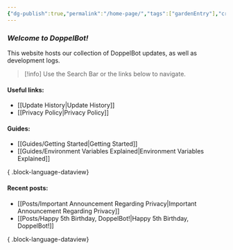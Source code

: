 ```yaml
---
{"dg-publish":true,"permalink":"/home-page/","tags":["gardenEntry"],"created":"2025-04-01T20:43:22.000+04:00"}
---
```



### **_Welcome to DoppelBot!_**

This website hosts our collection of DoppelBot updates, as well as development logs.

> [!info]
> Use the Search Bar or the links below to navigate.

#### Useful links:

- [[Update History\|Update History]]
- [[Privacy Policy\|Privacy Policy]]

#### Guides:

- [[Guides/Getting Started\|Getting Started]]
- [[Guides/Environment Variables Explained\|Environment Variables Explained]]

{ .block-language-dataview}

#### Recent posts:

- [[Posts/Important Announcement Regarding Privacy\|Important Announcement Regarding Privacy]]
- [[Posts/Happy 5th Birthday, DoppelBot!\|Happy 5th Birthday, DoppelBot!]]

{ .block-language-dataview}
